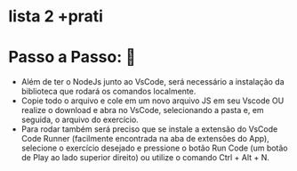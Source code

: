 # lista 2 +prati

# Passo a Passo: 🐾

- Além de ter o NodeJs junto ao VsCode, será necessário a instalação da biblioteca que rodará os comandos localmente.
-  Copie todo o arquivo e cole em um novo arquivo JS em seu Vscode OU realize o download e abra no VsCode, selecionando a pasta e, em seguida, o arquivo do exercício.
- Para rodar também será preciso que se instale a extensão do VsCode Code Runner (facilmente encontrada na aba de extensões do App), selecione o exercício desejado e pressione o botão Run Code (um botão de Play ao lado superior direito) ou utilize o comando Ctrl + Alt + N.
